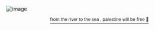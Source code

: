 ![image](https://i.imgur.com/9zTyCKL.png)
<p align="center">
<p align="center">
<a href="https://x.com/barefacelino/status/1791041334683255200">
  <sup>from the river to the sea , palestine will be free 🍉</sup>
<p align="center">
